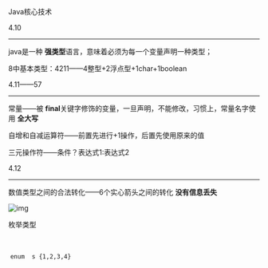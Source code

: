 Java核心技术



4.10

---

java是一种 **强类型**语言，意味着必须为每一个变量声明一种类型；



8中基本类型：4211——4整型+2浮点型+1char+1boolean



4.11——57

---



常量——被 **final**关键字修饰的变量，一旦声明，不能修改，习惯上，常量名字使用 **全大写**



自增和自减运算符——前置先进行+1操作，后置先使用原来的值



三元操作符——条件？表达式1:表达式2



4.12

---

数值类型之间的合法转化——6个实心箭头之间的转化 **没有信息丢失**





![img](http://img.blog.csdn.net/20160219165433735?watermark/2/text/aHR0cDovL2Jsb2cuY3Nkbi5uZXQv/font/5a6L5L2T/fontsize/400/fill/I0JBQkFCMA==/dissolve/70/gravity/Center)





枚举类型 



​	

​	`enum  s {1,2,3,4}`

​	





